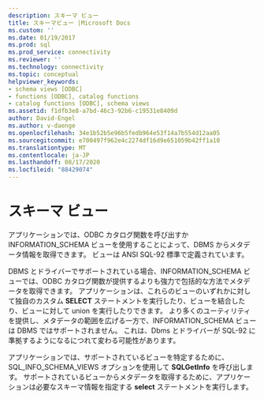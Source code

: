 ```yaml
---
description: スキーマ ビュー
title: スキーマビュー |Microsoft Docs
ms.custom: ''
ms.date: 01/19/2017
ms.prod: sql
ms.prod_service: connectivity
ms.reviewer: ''
ms.technology: connectivity
ms.topic: conceptual
helpviewer_keywords:
- schema views [ODBC]
- functions [ODBC], catalog functions
- catalog functions [ODBC], schema views
ms.assetid: f1dfb3e8-a7bd-46c3-92b6-c19531e8409d
author: David-Engel
ms.author: v-daenge
ms.openlocfilehash: 34e1b52b5e96b5fedb964e53f14a7b554d12aa05
ms.sourcegitcommit: e700497f962e4c2274df16d9e651059b42ff1a10
ms.translationtype: MT
ms.contentlocale: ja-JP
ms.lasthandoff: 08/17/2020
ms.locfileid: "88429074"
---
```

# <a name="schema-views"></a>スキーマ ビュー
アプリケーションでは、ODBC カタログ関数を呼び出すか INFORMATION_SCHEMA ビューを使用することによって、DBMS からメタデータ情報を取得できます。 ビューは ANSI SQL-92 標準で定義されています。  
  
 DBMS とドライバーでサポートされている場合、INFORMATION_SCHEMA ビューでは、ODBC カタログ関数が提供するよりも強力で包括的な方法でメタデータを取得できます。 アプリケーションは、これらのビューのいずれかに対して独自のカスタム **SELECT** ステートメントを実行したり、ビューを結合したり、ビューに対して union を実行したりできます。 より多くのユーティリティを提供し、メタデータの範囲を広げる一方で、INFORMATION_SCHEMA ビューは DBMS ではサポートされません。 これは、Dbms とドライバーが SQL-92 に準拠するようになるにつれて変わる可能性があります。  
  
 アプリケーションでは、サポートされているビューを特定するために、SQL_INFO_SCHEMA_VIEWS オプションを使用して **SQLGetInfo** を呼び出します。 サポートされているビューからメタデータを取得するために、アプリケーションは必要なスキーマ情報を指定する **select** ステートメントを実行します。
